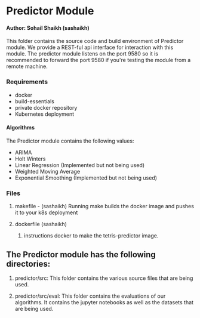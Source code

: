# Predictor Module
#### Author: Sohail Shaikh (sashaikh)

This folder contains the source code and build environment of Predictor module. We provide a REST-ful api interface for interaction with this module. The predictor module listens on the port 9580 so it is recommended to forward the port 9580 if you're testing the module from a remote machine.

### Requirements
* docker
* build-essentials
* private docker repository
* Kubernetes deployment

#### Algorithms
The Predictor module contains the following values:
* ARIMA
* Holt Winters
* Linear Regression (Implemented but not being used)
* Weighted Moving Average
* Exponential Smoothing (Implemented but not being used)

### Files

1. makefile - (sashaikh)
  	Running make builds the docker image and pushes it to your k8s deployment
    
2. dockerfile (sashaikh)
    1. instructions docker to make the tetris-predictor image.


## The Predictor module has the following directories:

1. predictor/src: 
 		This folder contains the various source files that are being used.

2. predictor/src/eval:
		This folder contains the evaluations of our algorithms. It contains the jupyter notebooks as well as the datasets that are being used.    


